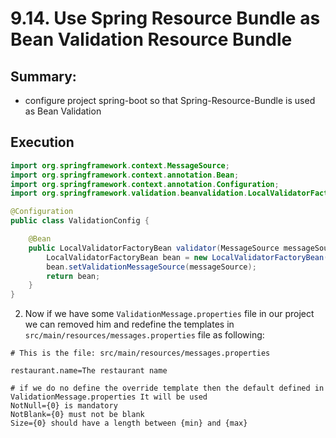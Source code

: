 # 9.14. Use Spring Resource Bundle as Bean Validation Resource Bundle

## Summary:
- configure project spring-boot so that Spring-Resource-Bundle is used as Bean Validation


## Execution 

```java
import org.springframework.context.MessageSource;
import org.springframework.context.annotation.Bean;
import org.springframework.context.annotation.Configuration;
import org.springframework.validation.beanvalidation.LocalValidatorFactoryBean;

@Configuration
public class ValidationConfig {

    @Bean
    public LocalValidatorFactoryBean validator(MessageSource messageSource) {
        LocalValidatorFactoryBean bean = new LocalValidatorFactoryBean();
        bean.setValidationMessageSource(messageSource);
        return bean;
    }
}
```


2. Now if we have some `ValidationMessage.properties` file in our project we can removed him and redefine the templates in `src/main/resources/messages.properties` file as following:

```properties
# This is the file: src/main/resources/messages.properties

restaurant.name=The restaurant name

# if we do no define the override template then the default defined in ValidationMessage.properties It will be used
NotNull={0} is mandatory
NotBlank={0} must not be blank
Size={0} should have a length between {min} and {max}
```
